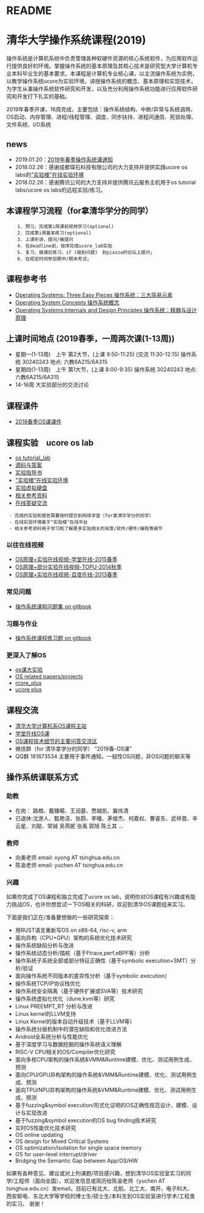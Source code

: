 # README

# 清华大学操作系统课程(2019)

操作系统是计算机系统中负责管理各种软硬件资源的核心系统软件，为应用软件运行提供良好的环境。掌握操作系统的基本原理及其核心技术是研究型大学计算机专业本科毕业生的基本要求。本课程是计算机专业核心课，以主流操作系统为实例，以教学操作系统ucore为实验环境，讲授操作系统的概念、基本原理和实现技术，为学生从事操作系统软件研究和开发，以及充分利用操作系统功能进行应用软件研究和开发打下扎实的基础。

2019年春季开课，16周完成，主要包括：操作系统结构、中断/异常与系统调用、OS启动、内存管理、进程/线程管理、调度、同步扶持、进程间通信、死锁处理、文件系统、I/O系统

## news
 - 2019.01.20：[2019年春季操作系统课通知](http://os.cs.tsinghua.edu.cn/oscourse/OS2019spring)
 - 2018.02.26：感谢成都琛石科技有限公司的大力支持并提供实践ucore os labs的["实验楼"在线实验环境](http://www.shiyanlou.com/courses/221)
 - 2018.02.26：感谢腾讯公司的大力支持并提供腾讯云服务主机用于os tutorial labs/ucore os labs的远程实验/练习。
 
## 本课程学习流程（for拿清华学分的同学）
```
    1. 预习，完成第i周课前视频学习(optional)
    2. 完成第i周基本练习(optional)
    3. 上课听讲，提问/被提问
    4. 在deadline前，按序完成ucore_lab实验
    5. 复习，做课后练习，if (碰到问题)　到piazza的论坛上提问;
    6. 在规定时间参加期中/期末考试;
```
## 课程参考书
- [Operating Systems: Three Easy Pieces 操作系统：三大简易元素](http://www.ostep.org/)
- [Operating System Concepts 操作系统概念](http://item.jd.com/10553956.html)
- [Operating Systems:Internals and Design Principles 操作系统：精髓与设计原理](http://item.jd.com/10255221.html)

## 上课时间地点 (2019春季，一周两次课(1-13周))
 - 星期一(1-13周)　上午 第2大节，(上课 9:50-11:25) (交流 11:30-12:15)	操作系统 30240243 地点: 六教6A215/6A315
 - 星期四(1-13周)　上午 第1大节，(上课 8:00-9:35) 操作系统 30240243 地点: 六教6A215/6A315
 - 14-16周 大实验部分的交流讨论

## 课程课件
- [2019春季OS课课件](https://github.com/computer-system-education/os-syllabi/tree/master/material/tsinghua-os-2019-spring)
## 课程实验　ucore os lab
 - [os tutorial_lab](https://github.com/chyyuu/os_tutorial_lab) 
 - [源码与答案](https://github.com/chyyuu/ucore_lab) 
 - [实验指导书](https://chyyuu.gitbooks.io/ucore_os_docs/content/)
 - ["实验楼"在线实验环境](http://www.shiyanlou.com/courses/221)
 - [实验虚拟硬盘](http://pan.baidu.com/s/11zjRK)
 - [相关参考资料](https://github.com/chyyuu/ucore_os_docs/blob/master/lab0/lab0_ref_ucore-resource.md)
 - [在线答疑交流](https://piazza.com/tsinghua.edu.cn/spring2015/30240243x/home)

```
 - 完成的实验和报告需要按时提交到网络学堂（for拿清华学分的同学）
 - 在线实验环境基于"实验楼"在线平台
 - 相关参考资料用于学习和了解更多实验相关的背景/软件/硬件/编程等细节
```

### 以往在线视频
 - [OS原理+实验在线视频-学堂在线-2015春季](https://www.xuetangx.com/courses/TsinghuaX/30240243X/2015_T1/about)
 - [OS原理+部分实验在线视频-TOPU-2014秋季](https://www.bilibili.com/video/av6538245/?from=search&seid=10826598184252826743)
 - [OS原理+实验在线视频-百度在线-2013春季](http://os.cs.tsinghua.edu.cn/oscourse/OS2013#head-71c446cb2a2d45dc888a928b8d0747fe28368524)

### 常见问题
 - [操作系统课程问题集 on gitbook](https://chyyuu.gitbooks.io/os_course_qa/content/)

### 习题与作业
 - [操作系统课程练习题 on gitbook](https://chyyuu.gitbooks.io/os_course_exercises/content/)
 
### 更深入了解OS
 - [os课大实验](https://github.com/oscourse-tsinghua/rcore_plus/wiki/OS-2019-%E5%A4%A7%E5%AE%9E%E9%AA%8C%E5%88%9D%E7%A8%BF)
 - [OS related papers/projects](https://github.com/chyyuu/aos_course_info/blob/master/readinglist.md)
 - [rcore_plus](https://github.com/oscourse-tsinghua/rcore_plus)
 - [ucore plus](https://github.com/chyyuu/ucore_plus)

## 课程交流
- [清华大学计算机系OS课程主站](http://os.cs.tsinghua.edu.cn/oscourse/OS2018spring/)
- [学堂在线OS课](https://www.xuetangx.com/courses/course-v1:TsinghuaX+30240243X+sp/about)
- [OS课程技术细节的主要问答交流区](https://piazza.com/tsinghua.edu.cn/spring2015/30240243x/home)
- 微信群（for 清华拿学分的同学） “2019春-OS课”
- QQ群 181873534 主要用于事件通知，一般性OS问题，非OS问题的聊天等


## 操作系统课联系方式

### 助教
- 在岗： 路橙、戴臻暘、王润基、贾越凯、冀伟清  
- 已退休:沈游人、甄艳洁、张蔚、李曈、茅俊杰、何嘉权、曹睿东、武祥晋、辛云星、刘聪、常铖 吴燕妮 张禹 郭旭 陈土其 ...

### 教师
- 向勇老师 email: xyong AT tsinghua.edu.cn
- 陈渝老师 email: yuchen AT tsinghua.edu.cn

### 兴趣
如果你完成了OS课程和独立完成了ucore os lab，说明你对OS课程有兴趣或有能力挑战OS，也许你想尝试一下OS相关的科研，欢迎到清华OS课题组来实习。

下面是我们正在/准备要想做的一些研究探索：

- 用RUST语言重新写OS on x86-64, risc-v, arm
- 面向异构（CPU+GPU）架构的系统优化技术研究
- 操作系统缺陷分析与改进
- 操作系统动态分析/插桩（基于Ftrace,perf,eBPF等）分析
- 操作系统子系统全部或部分特征正确性（基于symbolic execution+SMT）分析/验证
- 面向操作系统不同版本的差异性分析（基于symbolic execution）
- 操作系统TCP/IP协议栈优化
- 操作系统安全隔离（基于硬件扩展或SVA等）技术研究
- 操作系统虚拟化优化（dune,kvm等）研究
- Linux PREEMPT_RT 分析与改进
- Linux kernel的LLVM支持
- Linux Kernel的版本自动升级技术（基于LLVM等）
- 操作系统分层机制中的潜在缺陷和优化改进方法
- Android全系统分析与性能优化
- 基于深度学习与数据挖掘的操作系统语义理解
- RISC-V CPU相关的OS/Compiler优化研究
- 面向多核CPU架构的操作系统&VMM&Runtime建模、优化、测试用例生成、预测
- 面向CPU/GPU异构架构的操作系统&VMM&Runtime建模、优化、测试用例生成、预测
- 面向TPU/NPU异构架构的操作系统&VMM&Runtime建模、优化、测试用例生成、预测
- 基于fuzzing&symbol execution/形式化证明的OS正确性规范设计、建模、设计与实现改进
- 基于fuzzing&symbol execution的OS bug finding技术研究
- 实时OS性能优化技术研究
- OS online updating
- OS design for Mixed Critical Systems
- OS optimization/isolation for single space memory
- OS for user-level interrupt/driver 
- Bridging the Semantic Gap between App/OS/HW

如果有各种意见、建议或对上列课题/项目感兴趣，想到清华OS实验室实习的同学/工程师（面向全国），欢迎发信息或简历给陈渝老师（yuchen AT tsinghua.edu.cn）发email。目前已有北大、北航、北工大、南开、电子科大、西安邮电、东北大学等学校的博士生/硕士生/本科生到OS实验室进行学术/工程类的实习。
谢谢！


